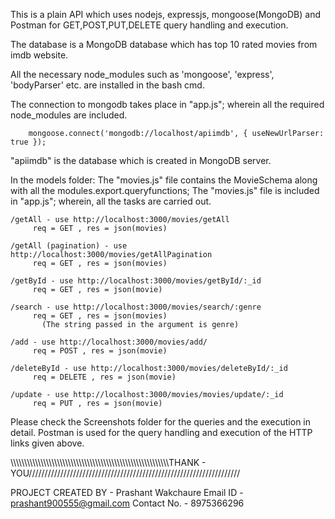 
This is a plain API which uses nodejs, expressjs, mongoose(MongoDB) and Postman for GET,POST,PUT,DELETE query handling and execution.

The database is a MongoDB database which has top 10 rated movies from imdb website.

All the necessary node_modules such as 'mongoose', 'express', 'bodyParser' etc. are installed in the bash cmd.

The connection to mongodb takes place in "app.js"; wherein all the required node_modules are included.
        
        mongoose.connect('mongodb://localhost/apiimdb', { useNewUrlParser: true });
   "apiimdb" is the database which is created in MongoDB server.
      
In the models folder: The "movies.js" file contains the MovieSchema along with all the modules.export.queryfunctions; 
                      The "movies.js" file is included in "app.js"; wherein, all the tasks are carried out.


    /getAll - use http://localhost:3000/movies/getAll 
         req = GET , res = json(movies)
    
    /getAll (pagination) - use http://localhost:3000/movies/getAllPagination 
         req = GET , res = json(movies)
    
    /getById - use http://localhost:3000/movies/getById/:_id 
         req = GET , res = json(movie)
    
    /search - use http://localhost:3000/movies/search/:genre 
         req = GET , res = json(movies)
           (The string passed in the argument is genre)

    /add - use http://localhost:3000/movies/add/ 
         req = POST , res = json(movie)
    
    /deleteById - use http://localhost:3000/movies/deleteById/:_id 
         req = DELETE , res = json(movie)
    
    /update - use http://localhost:3000/movies/movies/update/:_id 
         req = PUT , res = json(movie)

Please check the Screenshots folder for the queries and the execution in detail. Postman is used for the query handling and execution of the HTTP links given above.

\\\\\\\\\\\\\\\\\\\\\\\\\\\\\\\\\\\\\\\\\\\\\\\\\\\\\\\\\\\\\\\\\\\\\\\\\\\\\\\\\\\\\\\\\\\\\\\\\\\\\\\\\\\\\\\\\\\\THANK - YOU///////////////////////////////////////////////////////////////////

PROJECT CREATED BY - Prashant Wakchaure
          Email ID - prashant900555@gmail.com
       Contact No. - 8975366296
